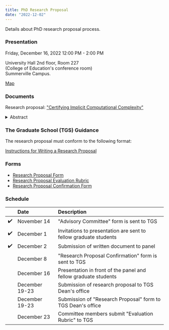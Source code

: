```yaml
---
title: PhD Research Proposal
date: "2022-12-02"
---
```


Details about PhD research proposal process.

### Presentation

Friday, December 16, 2022 12:00 PM - 2:00 PM

University Hall 2nd floor, Room 227  
(College of Education's conference room)  
Summerville Campus.

<a href="https://map.concept3d.com/?id=824#!m/268018"
target='blank'>Map</a>

### Documents

Research proposal: <a href="../files/proposal.pdf" target="blank">"Certifying Implicit Computational Complexity"</a>

<details>
<summary>Abstract</summary>
Complexity analysis offers developers better understanding of program's runtime behavior, but mechanical approaches to evaluate complexity properties are scarce and limited.
This research proposal addresses this gap between computational complexity theory and its practical application.
The main hypothesis is that techniques from Implicit Computational Complexity (ICC) provide new approaches to automatic program analysis and resolve certain limitations of the state-of-the-art complexity analysis techniques.
This is unapparent because ICC systems have primarily been used for theoretical purposes and their practical applications are rare.
The intent of this work is to evaluate the hypothesis along three directions.
First to show that obtaining automatic program analysis with ICC is in fact achievable.
Then, to demonstrate that ICC systems are viable candidates for achieving formally verified complexity analysis.
Lastly, to confirm that ICC-based techniques find extended applications, e.g., in optimizing complexity properties during compilation.
The formal verification aspect is particularly interesting because certifying the correctness of a complexity analysis technique has not been done before.
Collectively these directions suggest that ICC is not just a treasure of the theorists but can move practical analyses a few steps closer to becoming a standard in modern development workflows.
</details>

### The Graduate School (TGS) Guidance

The research proposal must conform to the following format:

[Instructions for Writing a Research Proposal](https://www.augusta.edu/gradschool/documents/writingaresearchproposal.pdf)

### Forms

- [Research Proposal Form](https://www.augusta.edu/gradschool/documents/research-proposal-form-phd.pdf)
- [Research Proposal Evaluation Rubric](https://www.augusta.edu/gradschool/documents/2018-research-proposal-rubric.pdf)
- [Research Proposal Confirmation Form](https://www.augusta.edu/gradschool/documents/research_proposal_confirmation_form.docx)

### Schedule

|     | Date           | Description                                                      |
|-----|:---------------|:-----------------------------------------------------------------|
| ✔️  | November 14    | "Advisory Committee" form is sent to TGS                         |
| ✔️  | December 1     | Invitations to presentation are sent to fellow graduate students |
| ✔️  | December 2     | Submission of written document to panel                          |
|     | December 8     | "Research Proposal Confirmation" form is sent to TGS             |
|     | December 16    | Presentation in front of the panel and fellow graduate students  |
|     | December 19-23 | Submission of research proposal to TGS Dean's office             |
|     | December 19-23 | Submission of "Research Proposal" form to TGS Dean's office      |
|     | December 23    | Committee members submit "Evaluation Rubric" to TGS              | 
